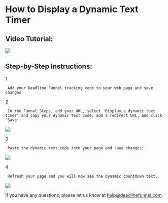 # How to Display a Dynamic Text Timer

## Video Tutorial:

![](https://fast.wistia.com/embed/medias/0yp8b4alp1/swatch)

## Step-by-Step Instructions:

1

```text
 Add your Deadline Funnel tracking code to your web page and save changes 
```

2

```text
 In the Funnel Steps, add your URL, select 'Display a dynamic text timer' and copy your dynamic text code, add a redirect URL, and click 'Save': 
```

![](https://d33v4339jhl8k0.cloudfront.net/docs/assets/53974d6ce4b0c76107b109d1/images/5c78698c2c7d3a0cb9321820/file-%20ysFpOn9j9c.png)

3

```text
 Paste the dynamic text code into your page and save changes: 
```

![](https://d33v4339jhl8k0.cloudfront.net/docs/assets/53974d6ce4b0c76107b109d1/images/5a99975104286374f7088083/file-%20KQ22aqkT2x.png)

4

```text
 Refresh your page and you will now see the dynamic countdown text. 
```

![](https://d33v4339jhl8k0.cloudfront.net/docs/assets/53974d6ce4b0c76107b109d1/images/5a99979d2c7d3a754951489b/file-%20HdulBD1zvI.png)

If you have any questions, please let us know at [help@deadlinefunnel.com](mailto:mailto:help@deadlinefunnel.com).

